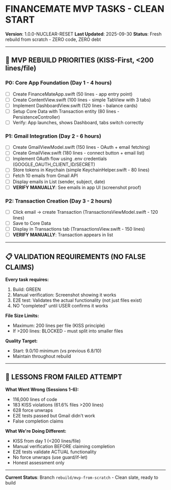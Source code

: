 # FINANCEMATE MVP TASKS - CLEAN START

**Version**: 1.0.0-NUCLEAR-RESET
**Last Updated**: 2025-09-30
**Status**: Fresh rebuild from scratch - ZERO code, ZERO debt

---

## 🎯 MVP REBUILD PRIORITIES (KISS-First, <200 lines/file)

### **P0: Core App Foundation** (Day 1 - 4 hours)

- [ ] Create FinanceMateApp.swift (50 lines - app entry point)
- [ ] Create ContentView.swift (100 lines - simple TabView with 3 tabs)
- [ ] Implement DashboardView.swift (120 lines - balance cards)
- [ ] Setup Core Data with Transaction entity (80 lines - PersistenceController)
- [ ] Verify: App launches, shows Dashboard, tabs switch correctly

### **P1: Gmail Integration** (Day 2 - 6 hours)

- [ ] Create GmailViewModel.swift (150 lines - OAuth + email fetching)
- [ ] Create GmailView.swift (180 lines - connect button + email list)
- [ ] Implement OAuth flow using .env credentials (GOOGLE_OAUTH_CLIENT_ID/SECRET)
- [ ] Store tokens in Keychain (simple KeychainHelper.swift - 80 lines)
- [ ] Fetch 10 emails from Gmail API
- [ ] Display emails in List (sender, subject, date)
- [ ] **VERIFY MANUALLY**: See emails in app UI (screenshot proof)

### **P2: Transaction Creation** (Day 3 - 2 hours)

- [ ] Click email → create Transaction (TransactionsViewModel.swift - 120 lines)
- [ ] Save to Core Data
- [ ] Display in Transactions tab (TransactionsView.swift - 150 lines)
- [ ] **VERIFY MANUALLY**: Transaction appears in list

---

## 📋 VALIDATION REQUIREMENTS (NO FALSE CLAIMS)

**Every task requires:**
1. Build: GREEN
2. Manual verification: Screenshot showing it works
3. E2E test: Validates the actual functionality (not just files exist)
4. NO "completed" until USER confirms it works

**File Size Limits:**
- Maximum: 200 lines per file (KISS principle)
- If >200 lines: BLOCKED - must split into smaller files

**Quality Target:**
- Start: 9.0/10 minimum (vs previous 6.8/10)
- Maintain throughout rebuild

---

## 🚫 LESSONS FROM FAILED ATTEMPT

**What Went Wrong (Sessions 1-6):**
- 116,000 lines of code
- 183 KISS violations (61.6% files >200 lines)
- 628 force unwraps
- E2E tests passed but Gmail didn't work
- False completion claims

**What We're Doing Different:**
- KISS from day 1 (<200 lines/file)
- Manual verification BEFORE claiming completion
- E2E tests validate ACTUAL functionality
- No force unwraps (use guard/if-let)
- Honest assessment only

---

**Current Status**: Branch `rebuild/mvp-from-scratch` - Clean slate, ready to build
